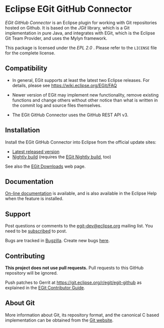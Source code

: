 # Eclipse EGit GitHub Connector

_EGit GitHub Connector_ is an Eclipse plugin for working with Git repositories
hosted on Github. It is based on the _JGit_ library, which is a Git implementation
in pure Java, and integrates with EGit, which is the Eclipse Git Team Provider, and
uses the Mylyn framework.

This package is licensed under the _EPL 2.0_ . Please refer to the `LICENSE` file
for the complete license.

## Compatibility

- In general, EGit supports at least the latest two Eclipse releases.
  For details, please see https://wiki.eclipse.org/EGit/FAQ

- Newer version of EGit may implement new functionality, remove
  existing functions and change others without other notice than what
  is written in the commit log and source files themselves.

- The EGit GitHub Connector uses the GitHub REST API v3.

## Installation

Install the EGit GitHub Connector into Eclipse from the official update sites:

* [Latest released version](https://download.eclipse.org/egit/github/updates)
* [Nightly build](https://download.eclipse.org/egit/github/updates-nightly)
  (requires the [EGit Nightly build](https://download.eclipse.org/egit/updates-nightly), too)

See also the [EGit Downloads](https://www.eclipse.org/egit/download/) web page.

## Documentation

[On-line documentation](https://wiki.eclipse.org/EGit/GitHub/User_Guide)
is available, and is also available in the Eclipse Help when the feature is installed.

## Support

Post questions or comments to the egit-dev@eclipse.org mailing list.
You need to be [subscribed](https://dev.eclipse.org/mailman/listinfo/egit-dev)
to post.

Bugs are tracked in [Bugzilla](https://bugs.eclipse.org/bugs/buglist.cgi?bug_status=UNCONFIRMED&bug_status=NEW&bug_status=ASSIGNED&bug_status=REOPENED&classification=Technology&component=GitHub&list_id=11227256&product=EGit&query_format=advanced). Create new bugs
[here](https://bugs.eclipse.org/bugs/enter_bug.cgi?product=EGit;component=GitHub).


## Contributing

**This project does not use pull requests.**
Pull requests to this GitHub repository will be ignored.

Push patches to Gerrit at https://git.eclipse.org/r/egit/egit-github as explained
in the [EGit Contributor Guide](https://wiki.eclipse.org/EGit/Contributor_Guide).


## About Git

More information about Git, its repository format, and the canonical
C based implementation can be obtained from the [Git website](https://git-scm.com/).
